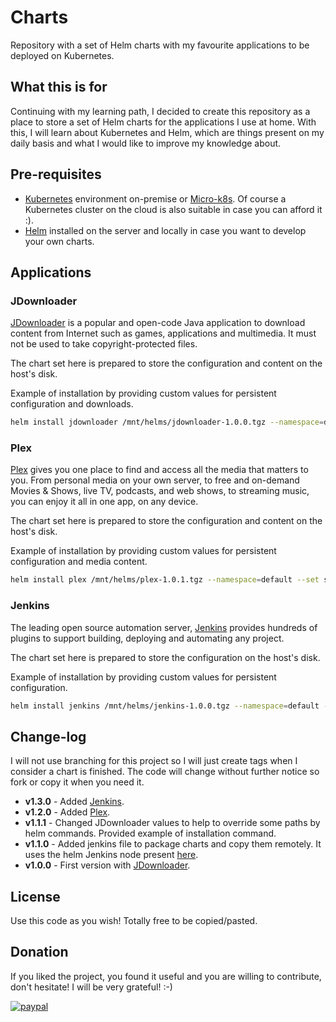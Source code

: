 # Charts
Repository with a set of Helm charts with my favourite applications to be deployed on Kubernetes.

## What this is for
Continuing with my learning path, I decided to create this repository as a place to store a set of Helm charts for the applications I use at home.
With this, I will learn about Kubernetes and Helm, which are things present on my daily basis and what I would like to improve my knowledge about.

## Pre-requisites
- [Kubernetes](https://kubernetes.io) environment on-premise or [Micro-k8s](https://microk8s.io/). Of course a Kubernetes cluster on the cloud is also suitable in case you can afford it :).
- [Helm](https://helm.sh/) installed on the server and locally in case you want to develop your own charts.

## Applications
### JDownloader
[JDownloader](https://jdownloader.org/) is a popular and open-code Java application to download content from Internet such as games, applications and multimedia.
It must not be used to take copyright-protected files.

The chart set here is prepared to store the configuration and content on the host's disk.

Example of installation by providing custom values for persistent configuration and downloads.
```bash
helm install jdownloader /mnt/helms/jdownloader-1.0.0.tgz --namespace=default --set spec.volumes.configPath=/mnt/config/ --set spec.volumes.downloadsPath=/mnt/downloads/
```

### Plex
[Plex](https://www.plex.tv/) gives you one place to find and access all the media that matters to you.
From personal media on your own server, to free and on-demand Movies & Shows, live TV, podcasts, and web shows, to streaming music, you can enjoy it all in one app, on any device.

The chart set here is prepared to store the configuration and content on the host's disk.

Example of installation by providing custom values for persistent configuration and media content.
```bash
helm install plex /mnt/helms/plex-1.0.1.tgz --namespace=default --set spec.volumes.configPath=/mnt/config/ --set spec.volumes.transcodingPath=/mnt/transcode/ --set spec.volumes.libraryPath=/mnt/library/ --set spec.timeZone=Europe/Madrid
```

### Jenkins
The leading open source automation server, [Jenkins](https://www.jenkins.io/) provides hundreds of plugins to support building, deploying and automating any project.

The chart set here is prepared to store the configuration on the host's disk.

Example of installation by providing custom values for persistent configuration.
```bash
helm install jenkins /mnt/helms/jenkins-1.0.0.tgz --namespace=default --set spec.volumes.homePath=/mnt/jenkins/
```

## Change-log
I will not use branching for this project so I will just create tags when I consider a chart is finished. The code will change without further notice so fork or copy it when you need it.

* **v1.3.0** - Added [Jenkins](https://www.jenkins.io/).
* **v1.2.0** - Added [Plex](https://www.plex.tv/).
* **v1.1.1** - Changed JDownloader values to help to override some paths by helm commands. Provided example of installation command.
* **v1.1.0** - Added jenkins file to package charts and copy them remotely. It uses the helm Jenkins node present [here](https://github.com/davidleonm/environment-test).
* **v1.0.0** - First version with [JDownloader](https://jdownloader.org/).

## License
Use this code as you wish! Totally free to be copied/pasted.
## Donation
If you liked the project, you found it useful and you are willing to contribute, don't hesitate! I will be very grateful! :-)

[![paypal](https://www.paypalobjects.com/en_US/i/btn/btn_donateCC_LG.gif)](https://www.paypal.com/cgi-bin/webscr?cmd=_donations&business=4TFR2PQ2J3KLA&item_name=If+you+liked+the+project+and+you+are+willing+to+contribute%2C+don%27t+hesitate%21+I+will+be+very+grateful%21+%3A-%29&currency_code=EUR)